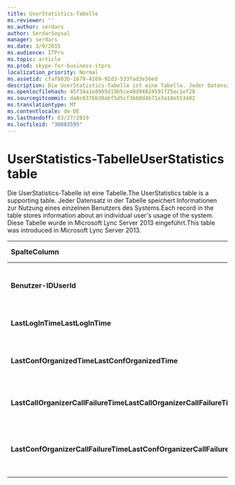 ```yaml
---
title: UserStatistics-Tabelle
ms.reviewer: ''
ms.author: serdars
author: SerdarSoysal
manager: serdars
ms.date: 3/9/2015
ms.audience: ITPro
ms.topic: article
ms.prod: skype-for-business-itpro
localization_priority: Normal
ms.assetid: cfaf803b-1679-4169-92d3-533fad3e56ed
description: Die UserStatistics-Tabelle ist eine Tabelle. Jeder Datensatz in der Tabelle speichert Informationen zur Nutzung eines einzelnen Benutzers des Systems. Diese Tabelle wurde in Microsoft Lync Server 2013 eingeführt.
ms.openlocfilehash: 45f34a1e8905d19b5ce48d94824591f25ec1ef28
ms.sourcegitcommit: da8c037bb30abf5d5cf3b60d4b71e3a10e553402
ms.translationtype: MT
ms.contentlocale: de-DE
ms.lasthandoff: 03/27/2019
ms.locfileid: "30883595"
---
```

# <a name="userstatistics-table"></a><span data-ttu-id="3ca0f-105">UserStatistics-Tabelle</span><span class="sxs-lookup"><span data-stu-id="3ca0f-105">UserStatistics table</span></span>
 
<span data-ttu-id="3ca0f-106">Die UserStatistics-Tabelle ist eine Tabelle.</span><span class="sxs-lookup"><span data-stu-id="3ca0f-106">The UserStatistics table is a supporting table.</span></span> <span data-ttu-id="3ca0f-107">Jeder Datensatz in der Tabelle speichert Informationen zur Nutzung eines einzelnen Benutzers des Systems.</span><span class="sxs-lookup"><span data-stu-id="3ca0f-107">Each record in the table stores information about an individual user's usage of the system.</span></span> <span data-ttu-id="3ca0f-108">Diese Tabelle wurde in Microsoft Lync Server 2013 eingeführt.</span><span class="sxs-lookup"><span data-stu-id="3ca0f-108">This table was introduced in Microsoft Lync Server 2013.</span></span>
  
|<span data-ttu-id="3ca0f-109">**Spalte**</span><span class="sxs-lookup"><span data-stu-id="3ca0f-109">**Column**</span></span>|<span data-ttu-id="3ca0f-110">**Datentyp**</span><span class="sxs-lookup"><span data-stu-id="3ca0f-110">**Data Type**</span></span>|<span data-ttu-id="3ca0f-111">**Schlüssel/Index**</span><span class="sxs-lookup"><span data-stu-id="3ca0f-111">**Key/Index**</span></span>|<span data-ttu-id="3ca0f-112">**Details**</span><span class="sxs-lookup"><span data-stu-id="3ca0f-112">**Details**</span></span>|
|:-----|:-----|:-----|:-----|
|<span data-ttu-id="3ca0f-113">**Benutzer-ID**</span><span class="sxs-lookup"><span data-stu-id="3ca0f-113">**UserId**</span></span> <br/> |<span data-ttu-id="3ca0f-114">int</span><span class="sxs-lookup"><span data-stu-id="3ca0f-114">int</span></span>  <br/> |<span data-ttu-id="3ca0f-115">Primary</span><span class="sxs-lookup"><span data-stu-id="3ca0f-115">Primary</span></span>  <br/> |<span data-ttu-id="3ca0f-116">Eindeutige Zahl, die diesen Benutzer identifiziert.</span><span class="sxs-lookup"><span data-stu-id="3ca0f-116">Unique number identifying this user.</span></span>  <br/> |
|<span data-ttu-id="3ca0f-117">**LastLogInTime**</span><span class="sxs-lookup"><span data-stu-id="3ca0f-117">**LastLogInTime**</span></span> <br/> |<span data-ttu-id="3ca0f-118">datetime</span><span class="sxs-lookup"><span data-stu-id="3ca0f-118">datetime</span></span>  <br/> ||<span data-ttu-id="3ca0f-119">Zuletzt der Benutzer angemeldet.</span><span class="sxs-lookup"><span data-stu-id="3ca0f-119">Last time the user logged in.</span></span>  <br/> |
|<span data-ttu-id="3ca0f-120">**LastConfOrganizedTime**</span><span class="sxs-lookup"><span data-stu-id="3ca0f-120">**LastConfOrganizedTime**</span></span> <br/> |<span data-ttu-id="3ca0f-121">datetime</span><span class="sxs-lookup"><span data-stu-id="3ca0f-121">datetime</span></span>  <br/> ||<span data-ttu-id="3ca0f-122">Zuletzt organisiert der Benutzer eine Konferenz.</span><span class="sxs-lookup"><span data-stu-id="3ca0f-122">Last time the user organized a conference.</span></span>  <br/> |
|<span data-ttu-id="3ca0f-123">**LastCallOrganizerCallFailureTime**</span><span class="sxs-lookup"><span data-stu-id="3ca0f-123">**LastCallOrganizerCallFailureTime**</span></span> <br/> |<span data-ttu-id="3ca0f-124">datetime</span><span class="sxs-lookup"><span data-stu-id="3ca0f-124">datetime</span></span>  <br/> ||<span data-ttu-id="3ca0f-125">Zuletzt der Benutzer einen anruffehler.</span><span class="sxs-lookup"><span data-stu-id="3ca0f-125">Last time the user experienced a call failure.</span></span>  <br/> |
|<span data-ttu-id="3ca0f-126">**LastConfOrganizerCallFailureTime**</span><span class="sxs-lookup"><span data-stu-id="3ca0f-126">**LastConfOrganizerCallFailureTime**</span></span> <br/> |<span data-ttu-id="3ca0f-127">datetime</span><span class="sxs-lookup"><span data-stu-id="3ca0f-127">datetime</span></span>  <br/> ||<span data-ttu-id="3ca0f-128">Zuletzt der Benutzer einen anruffehler als Konferenzorganisator.</span><span class="sxs-lookup"><span data-stu-id="3ca0f-128">Last time the user experienced a call failure as a conference organizer.</span></span>  <br/> |
   


